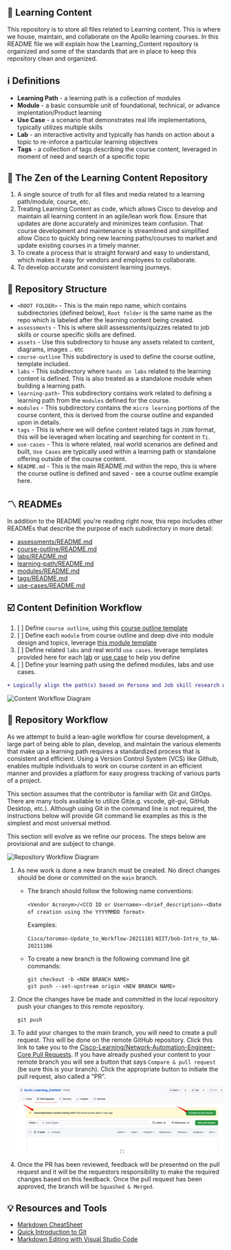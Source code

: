 ## 📔 Learning Content

This repository is to store all files related to Learning content. This is where we house, maintain, and collaborate on the Apollo learning courses. In this README file we will explain how the Learning_Content repository is orgainized and some of the standards that are in place to keep this repository clean and organized.

## ℹ️  Definitions

- **Learning Path** - a learning path is a collection of modules
- **Module** - a basic consumble unit of foundational, technical, or advance implentation/Product learning 
- **Use Case** - a scenario that demonstrates real life implementations, typically utilizes multiple skills
- **Lab** - an interactive activity and typically has hands on action about a topic to re-inforce a particular learning objectives
- **Tags** - a collection of tags describing the course content, leveraged in moment of need and search of a specific topic

## 🔱 The Zen of the Learning Content Repository

1. A single source of truth for all files and media related to a learning path/module, course, etc.
2. Treating Learning Content as code, which allows Cisco to develop and maintain all learning content in an agile/lean work flow. Ensure that updates are done accurately and minimizes team confusion. That course development and maintenance is streamlined and simplified allow Cisco to quickly bring new learning paths/courses to market and update existing courses in a timely manner.
3. To create a process that is straight forward and easy to understand, which makes it easy for vendors and employees to collaborate.
4. To develop accurate and consistent learning journeys.

## 💢 Repository Structure

- `<ROOT FOLDER>` - This is the main repo name, which contains subdirectories (defined below), `Root folder` is the same name as the repo which is labeled after the learning content being created.
- `assessments` - This is where skill assessments/quizzes related to job skills or course specific skills are defined.
- `assets` - Use this subdirectory to house any assets related to content, diagrams, images .. etc
- `course-outline` This subdirectory is used to define the course outline, template included.
- `labs` - This subdirectory where `hands on labs` related to the learning content is defined. This is also treated as a standalone module when building a learning path.
- `learning-path`- This subdirectory contains work related to defining a learning path from the `modules` defined for the course.
- `modules` - This subdirectory contains the `micro learning` portions of the course content, this is derived from the course outline and expanded upon in details.
- `tags` - This is where we will define content related tags in `JSON` format, this will be leveraged when locating and searching for content in `Ti`.
- `use-cases` - This is where related, real world scenarios are defined and built, `Use Cases` are typically used within a learning path or standalone offering outside of the course content.
- `README.md` - This is the main README.md within the repo, this is where the course outline is defined and saved - see a course outline example here.
 
## 〽️  READMEs
In addition to the README you're reading right now, this repo includes other READMEs that describe the purpose of each subdirectory in more detail:

- [assessments/README.md](assessments/README.md)
- [course-outline/README.md](course-outline/README.md)
- [labs/README.md](labs/README.md)
- [learning-path/README.md](learning-path/README.md)
- [modules/README.md](modules/README.md)
- [tags/README.md](tags/reusables/README.md)
- [use-cases/README.md](use-cases/variables/README.md)

## ☑️  Content Definition Workflow 
1. [ ] Define `course outline`, using this [course outline template](/course-outline/outline-template.md)
2. [ ] Define each `module` from course outline and deep dive into module design and topics, leverage [this module template](/modules/module-template.md)
3. [ ] Define related `labs` and real world `use cases`. leverage templates provided here for each [lab](/labs/lab-template.md) or [use case](/use-cases/usecase-template.md) to help you define
4. [ ] Define your learning path using the defined modules, labs and use cases. 

```diff
+ Logically align the path(s) based on Persona and Job skill research work done in parallel to this process
```

![Content Workflow Diagram](https://lucid.app/publicSegments/view/4c9dfa4c-6124-4f0d-a8ec-29a98f351776/image.png)

## 🚧 Repository Workflow

As we attempt to build a lean-agile workflow for course development, a large part of being able to plan, develop, and maintain the various elements that make up a learning path requires a standardized process that is consistent and efficient. Using a Version Control System (VCS) like Github, enables multiple individuals to work on course content in an efficient manner and provides a platform for easy progress tracking of various parts of a project.

This section assumes that the contributor is familiar with Git and GitOps. There are many tools available to utilize Git(e.g. vscode, git-gui, GitHub Desktop, etc.). Although using Git in the command line is not required, the instructions below will provide Git command lie examples as this is the simplest and most universal method.

This section will evolve as we refine our process. The steps below are provisional and are subject to change.

![Repository Workflow Diagram](https://lucid.app/publicSegments/view/d57c0107-249c-4225-8898-addea7d9de31/image.png)

1. As new work is done a new branch must be created. No direct changes should be done or committed on the `main` branch.

   - The branch should follow the following name conventions:

      `<Vendor Acronym>/<CCO ID or Username>-<brief_description>-<Date of creation using the YYYYMMDD format>`

      Examples:

      `Cisco/toroman-Update_to_Workflow-20211101`
      `NIIT/bob-Intro_to_NA-20211106`

   - To create a new branch is the following command line git commands:

      ```shell
      git checkout -b <NEW BRANCH NAME>
      git push --set-upstream origin <NEW BRANCH NAME>
      ```

2. Once the changes have be made and committed in the local repository push your changes to this remote repository.

      ```shell
      git push
      ```

3. To add your changes to the main branch, you will need to create a pull request. This will be done on the remote GitHub repository. Click this link to take you to the [Cisco-Learning/Network-Automation-Engineer-Core Pull Requests](https://github.com/Cisco-Learning/Network-Automation-Engineer-Core/pulls). If you have already pushed your content to your remote branch you will see a button that says `Compare & pull request` (be sure this is your branch). Click the appropriate button to initiate the pull request, also called a "PR".

    ![Screenshot of Github PR](assets/workflow_step3_pr.png)

4. Once the PR has been reviewed, feedback will be presented on the pull request and it will be the requestors responsibility to make the required changes based on this feedback. Once the pull request has been approved, the branch will be `Squashed & Merged`.

## 💡 Resources and Tools
- [Markdown CheatSheet](https://github.com/adam-p/markdown-here/wiki/Markdown-Cheatsheet)
- [Quick Introduction to Git](https://gitimmersion.com/)
- [Markdown Editing with Visual Studio Code](https://code.visualstudio.com/docs/languages/markdown)

